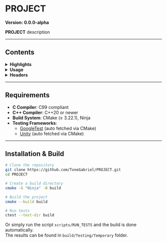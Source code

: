 # PROJECT

**Version: 0.0.0-alpha**

**PROJECT** description

---

## Contents

<details>
<summary><b>Highlights</b></summary>

- Some highlight 1
- Some highlight 2
- Some highlight 3

</details>
<!-- END Highlights -->

<details>
<summary><b>Usage</b></summary>

PROJECT short usage description

```C++
#include <iostream>

int main()
{
    return 0;
}
```

</details>
<!-- END Usage -->

<details>
<summary><b>Headers</b></summary>

- `header_1.h`
- `header_2.h`
- `header_3.h`

</details>
<!-- END C Headers -->

---

## Requirements

- **C Compiler**: C99 compliant
- **C++ Compiler**: C++20 or newer
- **Build System**: CMake (≥ 3.22.1), Ninja  
- **Testing Frameworks**:  
  - [GoogleTest](https://github.com/google/googletest) (auto fetched via CMake)  
  - [Unity](https://github.com/ThrowTheSwitch/Unity) (auto fetched via CMake)  

---

## Installation & Build

```bash
# Clone the repository
git clone https://github.com/ToneGabriel/PROJECT.git
cd PROJECT

# Create a build directory
cmake -G "Ninja" -B build

# Build the project
cmake --build build

# Run tests
ctest --test-dir build
```

Or simply run the script `scripts/RUN_TESTS` and the build is done automatically.   
The results can be found in `build/Testing/Temporary` folder.
